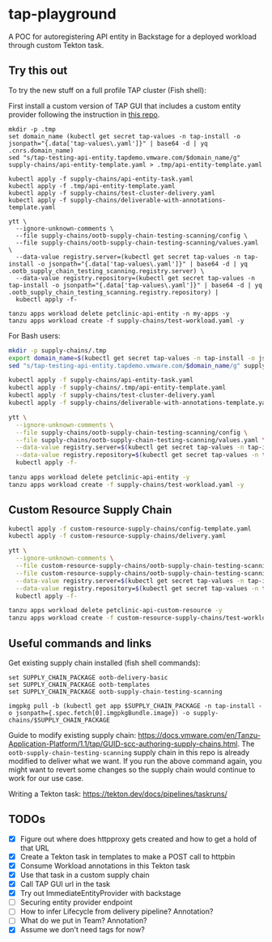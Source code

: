 # tap-playground

A POC for autoregistering API entity in Backstage for a deployed workload through custom Tekton task.

## Try this out

To try the new stuff on a full profile TAP cluster (Fish shell):

First install a custom version of TAP GUI that includes a custom entity provider following the instruction in [this repo](https://gitlab.eng.vmware.com/shrutii/pstar-backstage-poc-api-entity).

```fish
mkdir -p .tmp
set domain_name (kubectl get secret tap-values -n tap-install -o jsonpath="{.data['tap-values\.yaml']}" | base64 -d | yq .cnrs.domain_name)
sed "s/tap-testing-api-entity.tapdemo.vmware.com/$domain_name/g" supply-chains/api-entity-template.yaml > .tmp/api-entity-template.yaml

kubectl apply -f supply-chains/api-entity-task.yaml
kubectl apply -f .tmp/api-entity-template.yaml
kubectl apply -f supply-chains/test-cluster-delivery.yaml
kubectl apply -f supply-chains/deliverable-with-annotations-template.yaml

ytt \
  --ignore-unknown-comments \
  --file supply-chains/ootb-supply-chain-testing-scanning/config \
  --file supply-chains/ootb-supply-chain-testing-scanning/values.yaml \
  --data-value registry.server=(kubectl get secret tap-values -n tap-install -o jsonpath="{.data['tap-values\.yaml']}" | base64 -d | yq .ootb_supply_chain_testing_scanning.registry.server) \
  --data-value registry.repository=(kubectl get secret tap-values -n tap-install -o jsonpath="{.data['tap-values\.yaml']}" | base64 -d | yq .ootb_supply_chain_testing_scanning.registry.repository) |
  kubectl apply -f-

tanzu apps workload delete petclinic-api-entity -n my-apps -y
tanzu apps workload create -f supply-chains/test-workload.yaml -y
```

For Bash users:

```bash
mkdir -p supply-chains/.tmp
export domain_name=$(kubectl get secret tap-values -n tap-install -o jsonpath="{.data['tap-values\.yaml']}" | base64 -d | yq .cnrs.domain_name)
sed "s/tap-testing-api-entity.tapdemo.vmware.com/$domain_name/g" supply-chains/api-entity-template.yaml > .tmp/api-entity-template.yaml

kubectl apply -f supply-chains/api-entity-task.yaml
kubectl apply -f supply-chains/.tmp/api-entity-template.yaml
kubectl apply -f supply-chains/test-cluster-delivery.yaml
kubectl apply -f supply-chains/deliverable-with-annotations-template.yaml

ytt \
  --ignore-unknown-comments \
  --file supply-chains/ootb-supply-chain-testing-scanning/config \
  --file supply-chains/ootb-supply-chain-testing-scanning/values.yaml \
  --data-value registry.server=$(kubectl get secret tap-values -n tap-install -o jsonpath="{.data['tap-values\.yaml']}" | base64 -d | yq .ootb_supply_chain_testing_scanning.registry.server) \
  --data-value registry.repository=$(kubectl get secret tap-values -n tap-install -o jsonpath="{.data['tap-values\.yaml']}" | base64 -d | yq .ootb_supply_chain_testing_scanning.registry.repository) |
  kubectl apply -f-

tanzu apps workload delete petclinic-api-entity -y
tanzu apps workload create -f supply-chains/test-workload.yaml -y
```

## Custom Resource Supply Chain

```bash
kubectl apply -f custom-resource-supply-chains/config-template.yaml
kubectl apply -f custom-resource-supply-chains/delivery.yaml

ytt \
  --ignore-unknown-comments \
  --file custom-resource-supply-chains/ootb-supply-chain-testing-scanning/config \
  --file custom-resource-supply-chains/ootb-supply-chain-testing-scanning/values.yaml \
  --data-value registry.server=$(kubectl get secret tap-values -n tap-install -o jsonpath="{.data['tap-values\.yaml']}" | base64 -d | yq .ootb_supply_chain_testing_scanning.registry.server) \
  --data-value registry.repository=$(kubectl get secret tap-values -n tap-install -o jsonpath="{.data['tap-values\.yaml']}" | base64 -d | yq .ootb_supply_chain_testing_scanning.registry.repository) |
  kubectl apply -f-

tanzu apps workload delete petclinic-api-custom-resource -y
tanzu apps workload create -f custom-resource-supply-chains/test-workload.yaml -y
```


## Useful commands and links

Get existing supply chain installed (fish shell commands):

```fish
set SUPPLY_CHAIN_PACKAGE ootb-delivery-basic
set SUPPLY_CHAIN_PACKAGE ootb-templates
set SUPPLY_CHAIN_PACKAGE ootb-supply-chain-testing-scanning

imgpkg pull -b (kubectl get app $SUPPLY_CHAIN_PACKAGE -n tap-install -o jsonpath={.spec.fetch[0].imgpkgBundle.image}) -o supply-chains/$SUPPLY_CHAIN_PACKAGE
```

Guide to modify existing supply chain: <https://docs.vmware.com/en/Tanzu-Application-Platform/1.1/tap/GUID-scc-authoring-supply-chains.html>. The `ootb-supply-chain-testing-scanning` supply chain in this repo is already modified to deliver what we want. If you run the above command again, you might want to revert some changes so the supply chain would continue to work for our use case.

Writing a Tekton task: <https://tekton.dev/docs/pipelines/taskruns/>

## TODOs

- [x] Figure out where does httpproxy gets created and how to get a hold of that URL
- [x] Create a Tekton task in templates to make a POST call to httpbin
- [x] Consume Workload annotations in this Tekton task
- [x] Use that task in a custom supply chain
- [x] Call TAP GUI url in the task
- [x] Try out ImmediateEntityProvider with backstage
- [ ] Securing entity provider endpoint
- [ ] How to infer Lifecycle from delivery pipeline? Annotation?
- [ ] What do we put in Team? Annotation?
- [x] Assume we don't need tags for now?

